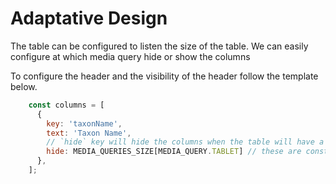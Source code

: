 # Adaptative Design

The table can be configured to listen the size of the table.
We can easily configure at which media query hide or show the columns

To configure the header and the visibility of the header follow the template below.
````javascript
    const columns = [
      {
        key: 'taxonName',
        text: 'Taxon Name',
        // `hide` key will hide the columns when the table will have a width inferior at the size configure (`hide` value)
        hide: MEDIA_QUERIES_SIZE[MEDIA_QUERY.TABLET] // these are constant use to easily maintain the code
      },
    ];
````